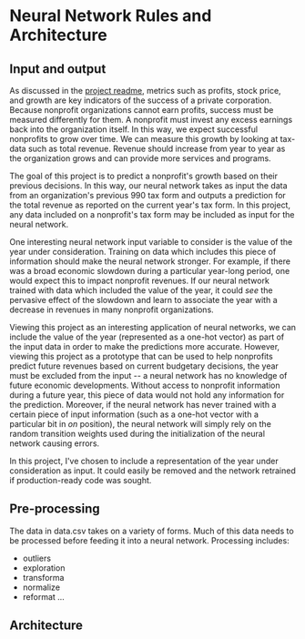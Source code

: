 # Neural Network Rules and Architecture

## Input and output

As discussed in the [project readme](../README.md), metrics such as profits, stock price, and growth are key indicators of the success of a private corporation. Because nonprofit organizations cannot earn profits, success must be measured differently for them. A nonprofit must invest any excess earnings back into the organization itself. In this way, we expect successful nonprofits to grow over time. We can measure this growth by looking at tax-data such as total revenue. Revenue should increase from year to year as the organization grows and can provide more services and programs.

The goal of this project is to predict a nonprofit's growth based on their previous decisions. In this way, our neural network takes as input the data from an organization's previous 990 tax form and outputs a prediction for the total revenue as reported on the current year's tax form. In this project, any data included on a nonprofit's tax form may be included as input for the neural network.

One interesting neural network input variable to consider is the value of the year under consideration. Training on data which includes this piece of information should make the neural network stronger. For example, if there was a broad economic slowdown during a particular year-long period, one would expect this to impact nonprofit revenues. If our neural network trained with data which included the value of the year, it could *see* the pervasive effect of the slowdown and learn to associate the year with a decrease in revenues in many nonprofit organizations.

Viewing this project as an interesting application of neural networks, we can include the value of the year (represented as a one-hot vector) as part of the input data in order to make the predictions more accurate. However, viewing this project as a prototype that can be used to help nonprofits predict future revenues based on current budgetary decisions, the year must be excluded from the input -- a neural network has no knowledge of future economic developments. Without access to nonprofit information during a future year, this piece of data would not hold any information for the prediction. Moreover, if the neural network has never trained with a certain piece of input information (such as a one-hot vector with a particular bit in *on* position), the neural network will simply rely on the random transition weights used during the initialization of the neural network causing errors.

In this project, I've chosen to include a representation of the year under consideration as input. It could easily be removed and the network retrained if production-ready code was sought.



## Pre-processing
The data in data.csv takes on a variety of forms. Much of this data needs to be processed before feeding it into a neural network. Processing includes:
- outliers
- exploration
- transforma
- normalize
- reformat ...

## Architecture